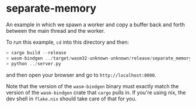 # separate-memory

An example in which we spawn a worker and copy a buffer back and forth between the main thread
and the worker.

To run this example, `cd` into this directory and then:
```rust
> cargo build --release
> wasm-bindgen ../target/wasm32-unknown-unknown/release/separate_memory.wasm --target=no-modules --out-dir=pkg
> python ../server.py
```
and then open your browser and go to `http://localhost:8000`.

Note that the version of the `wasm-bindgen` binary must exactly match the version of the `wasm-bindgen` crate
that `cargo` pulls in. If you're using nix, the dev shell in `flake.nix` should take care of that for you.
